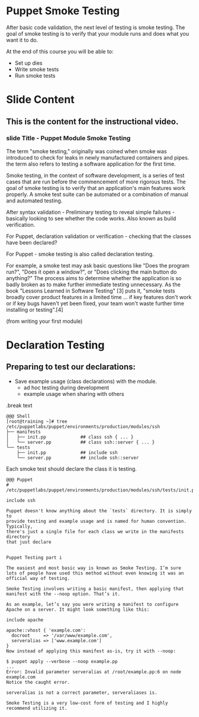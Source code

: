 # Puppet Smoke Testing

After basic code validation, the next level of testing is smoke testing.
The goal of smoke testing is to verify that your module runs and does what you want it to do.  

At the end of this course you will be able to:

* Set up dies 
* Write smoke tests
* Run smoke tests 

# Slide Content

## This is the content for the instructional video.


### slide Title - Puppet Module Smoke Testing

The term "smoke testing," originally was coined when smoke was introduced to check for leaks in newly manufactured containers and pipes. the term also refers to testing a software application for the first time.



Smoke testing, in the context of software development, is a series of test cases that are run before the commencement of more rigorous tests. The goal of smoke testing is to verify that an application's main features work properly. A smoke test suite can be automated or a combination of manual and automated testing.

After syntax validation - Preliminary testing to reveal simple failures - basically looking to see whether the code works. Also known as build verification.

For Puppet, declaration validation or verification - checking that the classes have been declared? 

For Puppet - smoke testing is also called declaration testing.


For example, a smoke test may ask basic questions like "Does the program run?", "Does it open a window?", or "Does clicking the main button do anything?" The process aims to determine whether the application is so badly broken as to make further immediate testing unnecessary. As the book "Lessons Learned in Software Testing" [3] puts it, "smoke tests broadly cover product features in a limited time ... if key features don't work or if key bugs haven't yet been fixed, your team won't waste further time installing or testing".[4]


(from writing your first module)

# Declaration Testing
## Preparing to test our declarations:

* Save example usage (class declarations) with the module.
    * ad hoc testing during development
    * example usage when sharing with others

.break text

    @@@ Shell
    [root@training ~]# tree /etc/puppetlabs/puppet/environments/production/modules/ssh
    ├── manifests
    │   ├── init.pp             ## class ssh { ... }
    │   └── server.pp           ## class ssh::server { ... }
    └── tests
        ├── init.pp             ## include ssh
        └── server.pp           ## include ssh::server

Each smoke test should declare the class it is testing.

    @@@ Puppet
    # /etc/puppetlabs/puppet/environments/production/modules/ssh/tests/init.pp

    include ssh

~~~SECTION:notes~~~
Puppet doesn't know anything about the `tests` directory. It is simply to
provide testing and example usage and is named for human convention. Typically,
there's just a single file for each class we write in the manifests directory
that just declare


Puppet Testing part i

The easiest and most basic way is known as Smoke Testing. I’m sure lots of people have used this method without even knowing it was an official way of testing.

Smoke Testing involves writing a basic manifest, then applying that manifest with the --noop option. That’s it.

As an example, let’s say you were writing a manifest to configure Apache on a server. It might look something like this:

include apache

apache::vhost { 'example.com':
  docroot     => '/var/www/example.com',
  serveralias => ['www.example.com']
}
Now instead of applying this manifest as-is, try it with --noop:

$ puppet apply --verbose --noop example.pp
...
Error: Invalid parameter serveralias at /root/example.pp:6 on node example.com
Notice the caught error.

serveralias is not a correct parameter, serveraliases is.

Smoke Testing is a very low-cost form of testing and I highly recommend utilizing it.